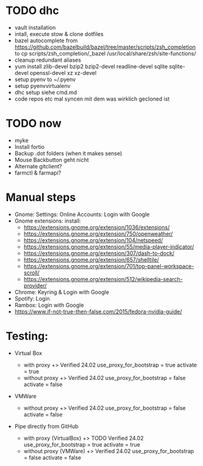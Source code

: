 # TODO dhc

* vault installation
* intall, execute stow & clone dotfiles
* bazel autocomplete from https://github.com/bazelbuild/bazel/tree/master/scripts/zsh_completion to 
cp scripts/zsh_completion/_bazel /usr/local/share/zsh/site-functions/
* cleanup redundant aliases
* yum install zlib-devel bzip2 bzip2-devel readline-devel sqlite sqlite-devel openssl-devel xz xz-devel
* setup pyenv to ~/.pyenv
* setup pyenvvirtualenv
* dhc setup siehe cmd.md
* code repos etc mal syncen mit dem was wirklich gecloned ist

# TODO now

* myke
* Install fortio
* Backup .dot folders (when it makes sense)
* Mouse Backbutton geht nicht
* Alternate gitclient?
* farmctl & farmapi?


# Manual steps

* Gnome: Settings: Online Accounts: Login with Google
* Gnome extensions: install:
    * https://extensions.gnome.org/extension/1036/extensions/
    * https://extensions.gnome.org/extension/750/openweather/
    * https://extensions.gnome.org/extension/104/netspeed/
    * https://extensions.gnome.org/extension/55/media-player-indicator/
    * https://extensions.gnome.org/extension/307/dash-to-dock/
    * https://extensions.gnome.org/extension/657/shelltile/
    * https://extensions.gnome.org/extension/701/top-panel-workspace-scroll/
    * https://extensions.gnome.org/extension/512/wikipedia-search-provider/
* Chrome: Keyring & Login with Google
* Spotify: Login
* Rambox: Login with Google
* https://www.if-not-true-then-false.com/2015/fedora-nvidia-guide/

# Testing:

* Virtual Box 
    * with proxy +> Verified 24.02
        use_proxy_for_bootstrap = true
        activate = true
    * without proxy +> Verified 24.02
        use_proxy_for_bootstrap = false
        activate = false
* VMWare
    * without proxy +> Verified 24.02
        use_proxy_for_bootstrap = false
        activate = false

* Pipe directly from GitHub
    * with proxy (VirtualBox) +> TODO Verified 24.02
        use_proxy_for_bootstrap = true
        activate = true
    * without proxy (VMWare) +> Verified 24.02
        use_proxy_for_bootstrap = false
        activate = false
